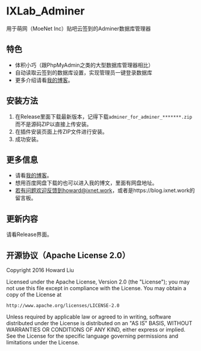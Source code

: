 # IXLab_Adminer
用于萌网（MoeNet Inc）贴吧云签到的Adminer数据库管理器

## 特色
* 体积小巧（跟PhpMyAdmin之类的大型数据库管理器相比）
* 自动读取云签到的数据库设置，实现管理员一键登录数据库
* 更多介绍请看[我的博客](https://blog.ixnet.work/2016/01/22/adminer/)。

## 安装方法
1. 在Release里面下载最新版本，记得下载`adminer_for_adminer_*******.zip`而不是源码ZIP以直接上传安装。
2. 在插件安装页面上传ZIP文件进行安装。
3. 成功安装。

## 更多信息
* 请看[我的博客](https://blog.ixnet.work/2016/01/22/adminer/)。
* 想用百度网盘下载的也可以进入我的博文，里面有网盘地址。
* 若有问题欢迎反馈到howard@ixnet.work，或者是https://blog.ixnet.work的留言板。

## 更新内容
请看Release界面。

## 开源协议（Apache License 2.0）
Copyright 2016 Howard Liu

Licensed under the Apache License, Version 2.0 (the "License");
you may not use this file except in compliance with the License.
You may obtain a copy of the License at

    http://www.apache.org/licenses/LICENSE-2.0

Unless required by applicable law or agreed to in writing, software
distributed under the License is distributed on an "AS IS" BASIS,
WITHOUT WARRANTIES OR CONDITIONS OF ANY KIND, either express or implied.
See the License for the specific language governing permissions and
limitations under the License.
